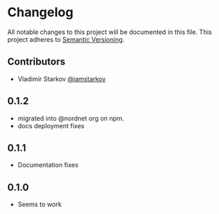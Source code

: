 # Changelog

All notable changes to this project will be documented in this file.
This project adheres to [Semantic Versioning](http://semver.org/).

## Contributors

* Vladimir Starkov [@iamstarkov][]

[@iamstarkov]: https://github.com/iamstarkov

## 0.1.2

* migrated into @nordnet org on npm.
* docs deployment fixes

## 0.1.1

* Documentation fixes

## 0.1.0

* Seems to work
